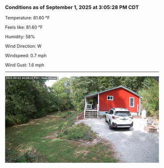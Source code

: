 ### Conditions as of September 1, 2025 at 3:05:28 PM CDT 

Temperature: 81.60 &deg;F

Feels like: 81.60 &deg;F

Humidity: 58%

Wind Direction: W

Windspeed: 0.7 mph

Wind Gust: 1.6 mph

---

<img src="./images/latest.jpeg"/>

